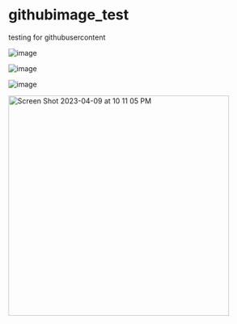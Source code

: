 # githubimage_test
testing for githubusercontent

![image](https://user-images.githubusercontent.com/83719557/122493518-8c92ea80-d017-11eb-9df1-c4e8e4a4f3d3.png)

![image](https://user-images.githubusercontent.com/83719557/122493153-23ab7280-d017-11eb-8a6d-2b9d7d9bOfOf.png)

![image](https://user-images.githubusercontent.com/26367496/110212647-0d4d5a00-7e62-11eb-8968-5ae031f9252f.png)

<img width="436" alt="Screen Shot 2023-04-09 at 10 11 05 PM" src="https://user-images.githubusercontent.com/78248877/230777700-d86c0950-b1de-47eb-8211-651a0ddd3133.png">
